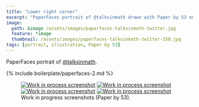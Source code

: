 ```yaml
---
title: "Lower right corner"
excerpt: "PaperFaces portrait of @talksinmath drawn with Paper by 53 on an iPad."
image: 
  path: &image /assets/images/paperfaces-talksinmath-twitter.jpg 
  feature: *image
  thumbnail: /assets/images/paperfaces-talksinmath-twitter-150.jpg
tags: [portrait, illustration, Paper by 53]
---
```


PaperFaces portrait of [@talksinmath](http://twitter.com/talksinmath).

{% include boilerplate/paperfaces-2.md %}

<figure class="half">
	<a href="{{ site.url }}/assets/images/paperfaces-talksinmath-process-1-lg.jpg"><img src="{{ site.url }}/assets/images/paperfaces-talksinmath-process-1-600.jpg" alt="Work in process screenshot"></a>
	<a href="{{ site.url }}/assets/images/paperfaces-talksinmath-process-2-lg.jpg"><img src="{{ site.url }}/assets/images/paperfaces-talksinmath-process-2-600.jpg" alt="Work in process screenshot"></a>
	<a href="{{ site.url }}/assets/images/paperfaces-talksinmath-process-3-lg.jpg"><img src="{{ site.url }}/assets/images/paperfaces-talksinmath-process-3-600.jpg" alt="Work in process screenshot"></a>
	<a href="{{ site.url }}/assets/images/paperfaces-talksinmath-process-4-lg.jpg"><img src="{{ site.url }}/assets/images/paperfaces-talksinmath-process-4-600.jpg" alt="Work in process screenshot"></a>
	<figcaption>Work in progress screenshots (Paper by 53).</figcaption>
</figure>
